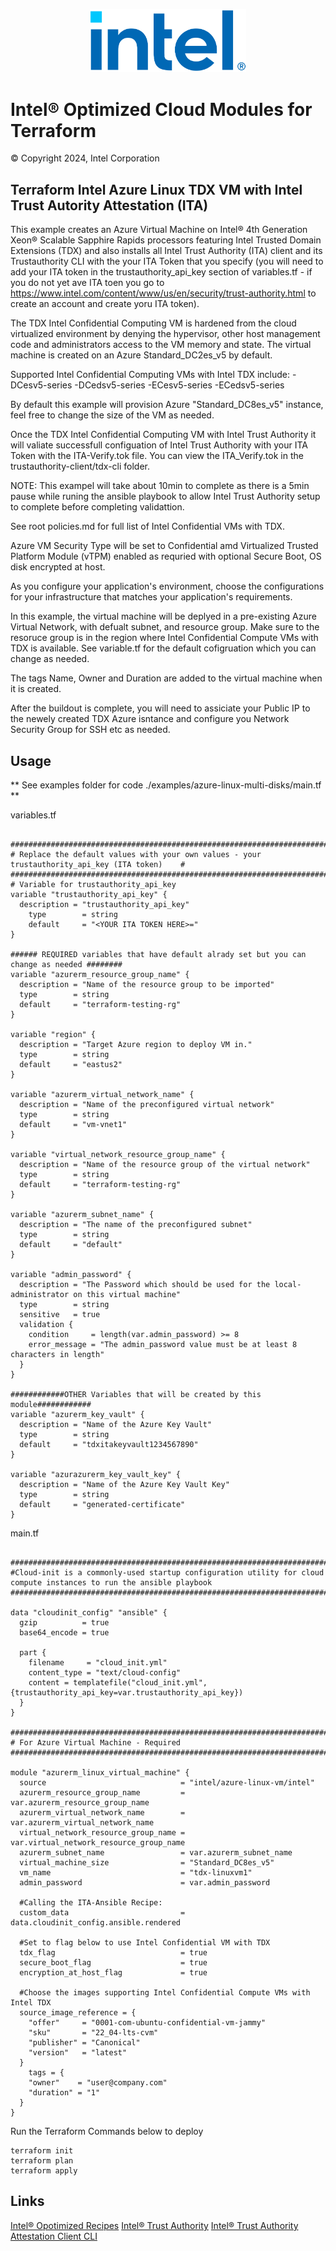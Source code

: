 
<p align="center">
   <img src="https://github.com/intel/terraform-intel-azure-linux-vm/blob/main/images/logo-classicblue-800px.png?raw=true" alt="Intel Logo" width="250"/>
</p>

# Intel® Optimized Cloud Modules for Terraform

© Copyright 2024, Intel Corporation

## Terraform Intel Azure Linux TDX VM with Intel Trust Autority Attestation (ITA)
This example creates an Azure Virtual Machine on Intel® 4th Generation Xeon® Scalable Sapphire Rapids processors featuring Intel Trusted Domain Extensions (TDX) and also installs all Intel Trust Authority (ITA) client and its Trustauthority CLI with the your ITA Token that you specify (you will need to add your ITA token in the trustauthority_api_key section of variables.tf - if you do not yet ave ITA toen you go to https://www.intel.com/content/www/us/en/security/trust-authority.html to create an account and create yoru ITA token). 

The TDX Intel Confidential Computing VM is hardened from the cloud virtualized environment by denying the hypervisor, other host management code and administrators access to the VM memory and state. The virtual machine is created on an Azure Standard_DC2es_v5 by default.


Supported Intel Confidential Computing VMs with Intel TDX include:
-DCesv5-series
-DCedsv5-series
-ECesv5-series
-ECedsv5-series

By default this example will provision Azure "Standard_DC8es_v5" instance, feel free to change the size of the VM as needed.

Once the TDX Intel Confidential Computing VM with Intel Trust Authority it will valiate successfull configuation of Intel Trust Authority with your ITA Token with the ITA-Verify.tok file. You can view the ITA_Verify.tok in the trustauthority-client/tdx-cli folder.

NOTE: This exampel will take about 10min to complete as there is a 5min pause while runing the ansible playbook to allow Intel Trust Authority setup to complete before completing validattion. 

See root policies.md for full list of Intel Confidential VMs with TDX.

Azure VM Security Type will be set to Confidential amd Virtualized Trusted Platform Module (vTPM) enabled as requried with optional Secure Boot, OS disk encrypted at host.

As you configure your application's environment, choose the configurations for your infrastructure that matches your application's requirements. 

In this example, the virtual machine will be deplyed in a pre-existing Azure Virtual Network, with defualt subnet, and resource group. Make sure to the resoruce group is in the region where Intel Confidential Compute VMs with TDX is available. See variable.tf for the default cofigruation which you can change as needed.

The tags Name, Owner and Duration are added to the virtual machine when it is created.

After the buildout is complete, you will need to assiciate your Public IP to the newely created TDX Azure isntance and configure you Network Security Group for SSH etc as needed.

## Usage

** See examples folder for code ./examples/azure-linux-multi-disks/main.tf **

variables.tf

```hcl

################################################################################################
# Replace the default values with your own values - your trustauthority_api_key (ITA token)    #
################################################################################################
# Variable for trustauthority_api_key
variable "trustauthority_api_key" {
  description = "trustauthority_api_key"
    type        = string
    default     = "<YOUR ITA TOKEN HERE>="
}

###### REQUIRED variables that have default alrady set but you can change as needed ########
variable "azurerm_resource_group_name" {
  description = "Name of the resource group to be imported"
  type        = string
  default     = "terraform-testing-rg"
}

variable "region" {
  description = "Target Azure region to deploy VM in."
  type        = string
  default     = "eastus2"
}

variable "azurerm_virtual_network_name" {
  description = "Name of the preconfigured virtual network"
  type        = string
  default     = "vm-vnet1"
}

variable "virtual_network_resource_group_name" {
  description = "Name of the resource group of the virtual network"
  type        = string
  default     = "terraform-testing-rg"
}

variable "azurerm_subnet_name" {
  description = "The name of the preconfigured subnet"
  type        = string
  default     = "default"
}

variable "admin_password" {
  description = "The Password which should be used for the local-administrator on this virtual machine"
  type        = string
  sensitive   = true
  validation {
    condition     = length(var.admin_password) >= 8
    error_message = "The admin_password value must be at least 8 characters in length"
  }
}

############OTHER Variables that will be created by this module############
variable "azurerm_key_vault" {
  description = "Name of the Azure Key Vault"
  type        = string
  default     = "tdxitakeyvault1234567890"
}

variable "azurazurerm_key_vault_key" {
  description = "Name of the Azure Key Vault Key"
  type        = string
  default     = "generated-certificate"
}

```

main.tf
```hcl

######################################################################################################################################
#Cloud-init is a commonly-used startup configuration utility for cloud compute instances to run the ansible playbook
######################################################################################################################################

data "cloudinit_config" "ansible" {
  gzip          = true
  base64_encode = true

  part {
    filename     = "cloud_init.yml"
    content_type = "text/cloud-config"
    content = templatefile("cloud_init.yml", {trustauthority_api_key=var.trustauthority_api_key})
  }
}

################################################################################
# For Azure Virtual Machine - Required
################################################################################

module "azurerm_linux_virtual_machine" {
  source                              = "intel/azure-linux-vm/intel"
  azurerm_resource_group_name         = var.azurerm_resource_group_name
  azurerm_virtual_network_name        = var.azurerm_virtual_network_name
  virtual_network_resource_group_name = var.virtual_network_resource_group_name
  azurerm_subnet_name                 = var.azurerm_subnet_name
  virtual_machine_size                = "Standard_DC8es_v5"
  vm_name                             = "tdx-linuxvm1"
  admin_password                      = var.admin_password
  
  #Calling the ITA-Ansible Recipe:
  custom_data                         = data.cloudinit_config.ansible.rendered
  
  #Set to flag below to use Intel Confidential VM with TDX
  tdx_flag                            = true
  secure_boot_flag                    = true
  encryption_at_host_flag             = true
   
  #Choose the images supporting Intel Confidential Compute VMs with Intel TDX
  source_image_reference = {
    "offer"     = "0001-com-ubuntu-confidential-vm-jammy"
    "sku"       = "22_04-lts-cvm"
    "publisher" = "Canonical"
    "version"   = "latest"
  }
    tags = {
    "owner"    = "user@company.com"
    "duration" = "1"
  }
} 

```

Run the Terraform Commands below to deploy

```Shell
terraform init
terraform plan
terraform apply
```
## Links
[Intel® Opotimized Recipes](https://github.com/intel/optimized-cloud-recipes/tree/main/recipes)
[Intel® Trust Authority](https://www.intel.com/content/www/us/en/security/trust-authority.html)
[Intel® Trust Authority Attestation Client CLI](https://docs.trustauthority.intel.com/main/articles/integrate-go-tdx-cli.html)

